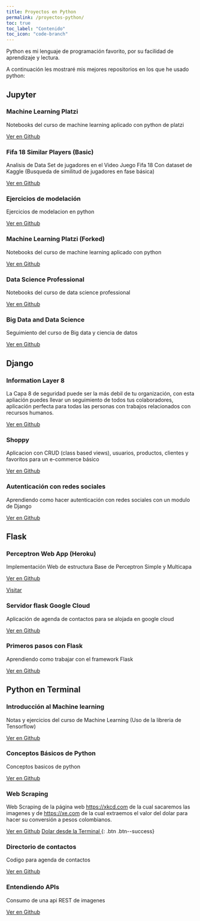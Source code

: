 ```yaml
---
title: Proyectos en Python
permalink: /proyectos-python/
toc: true
toc_label: "Contenido"
toc_icon: "code-branch"
---
```


Python es mi lenguaje de programación favorito, por su facilidad de aprendizaje y lectura.

A continuación les mostraré mis mejores repositorios en los que he usado python:

## Jupyter

### Machine Learning Platzi

Notebooks del curso de machine learning aplicado con python de platzi

<a href="https://github.com/Jhonbeltran/machine-learning-platzi" class="btn btn--primary" target="_blank">Ver en Github</a>

### Fifa 18 Similar Players (Basic)

Analisis de Data Set de jugadores en el Video Juego Fifa 18 Con dataset de Kaggle (Busqueda de similitud de jugadores en fase básica)

<a href="https://github.com/Jhonbeltran/Fifa-18-similar-players" class="btn btn--primary" target="_blank">Ver en Github</a>

### Ejercicios de modelación

Ejercicios de modelacion en python

<a href="https://github.com/Jhonbeltran/modelacion-python-u" class="btn btn--primary" target="_blank">Ver en Github</a>

### Machine Learning Platzi (Forked)

Notebooks del curso de machine learning aplicado con python  

<a href="https://github.com/Jhonbeltran/machine-learning-platzi" class="btn btn--primary" target="_blank">Ver en Github</a>

### Data Science Professional

Notebooks del curso de data science professional

<a href="https://github.com/Jhonbeltran/data-science-professional" class="btn btn--primary" target="_blank">Ver en Github</a>

### Big Data and Data Science

Seguimiento del curso de Big data y ciencia de datos

<a href="https://github.com/Jhonbeltran/big-data-and-data-science" class="btn btn--primary" target="_blank">Ver en Github</a>

## Django

### Information Layer 8

La Capa 8 de seguridad puede ser la más debil de tu organización, con esta apliación puedes llevar un seguimiento de todos tus colaboradores, aplicación perfecta para todas las personas con trabajos relacionados con recursos humanos.

<a href="https://github.com/Jhonbeltran/information-layer8" class="btn btn--primary" target="_blank">Ver en Github</a>

### Shoppy

Aplicacion con CRUD (class based views), usuarios, productos, clientes y favoritos para un e-commerce básico

<a href="https://github.com/Jhonbeltran/shoppydjango" class="btn btn--primary" target="_blank">Ver en Github</a>

### Autenticación con redes sociales

Aprendiendo como hacer autenticación con redes sociales con un modulo de Django

<a href="https://github.com/Jhonbeltran/django-social-auth" class="btn btn--primary" target="_blank">Ver en Github</a>

## Flask

### Perceptron Web App (Heroku)

Implementación Web de estructura Base de Perceptron Simple y Multicapa

<a href="https://github.com/Jhonbeltran/flask-perceptron" class="btn btn--primary" target="_blank">Ver en Github</a>

<a href="https://safe-hamlet-52030.herokuapp.com" class="btn btn--success" target="_blank">Visitar</a>

### Servidor flask Google Cloud

Aplicación de agenda de contactos para se alojada en google cloud

<a href="https://github.com/Jhonbeltran/servidor_flask_gcloud" class="btn btn--primary" target="_blank">Ver en Github</a>

### Primeros pasos con Flask

Aprendiendo como trabajar con el framework Flask

<a href="https://github.com/Jhonbeltran/flaskpython" class="btn btn--primary" target="_blank">Ver en Github</a>

## Python en Terminal

### Introducción al Machine learning

Notas y ejercicios del curso de Machine Learning (Uso de la libreria de Tensorflow)

<a href="https://github.com/Jhonbeltran/introduccion_machine_learning_platzi/" class="btn btn--primary" target="_blank">Ver en Github</a>

### Conceptos Básicos de Python

Conceptos basicos de python

<a href="https://github.com/Jhonbeltran/pythonfirststeps" class="btn btn--primary" target="_blank">Ver en Github</a>

### Web Scraping

Web Scraping de la página web https://xkcd.com de la cual sacaremos las imagenes y de https://xe.com de la cual extraemos el valor del dolar para hacer su conversión a pesos colombianos.

<a href="https://github.com/Jhonbeltran/web-scraping" class="btn btn--primary" target="_blank">Ver en Github</a>
[Dolar desde la Terminal ](../python/2017/07/20/dolar-terminal.html){: .btn .btn--success}

### Directorio de contactos

Codigo para agenda de contactos

<a href="https://github.com/Jhonbeltran/contacts-directory" class="btn btn--primary" target="_blank">Ver en Github</a>

### Entendiendo APIs

Consumo de una api REST de imagenes

<a href="https://github.com/Jhonbeltran/api_and_complements_python" class="btn btn--primary" target="_blank">Ver en Github</a>
